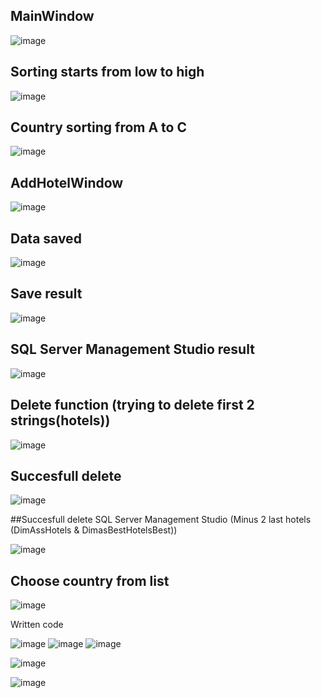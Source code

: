 ## MainWindow

![image](https://user-images.githubusercontent.com/73188898/204733807-9627778a-557d-497f-b8af-19aa78dd5724.png)

## Sorting starts from low to high

![image](https://user-images.githubusercontent.com/73188898/204734098-b3e45f4e-bc22-4ec5-b2b0-3d4244223daf.png)

## Country sorting from A to C

![image](https://user-images.githubusercontent.com/73188898/204734180-3be5abc4-98bd-4df1-826a-71c5e711ad0f.png)

## AddHotelWindow

![image](https://user-images.githubusercontent.com/73188898/204734300-c0fe71b6-93a7-4b05-bcc9-adce2f1fa849.png)

## Data saved

![image](https://user-images.githubusercontent.com/73188898/204734352-ed23ef5f-2f25-4ab6-9928-29b68a703396.png)

## Save result

![image](https://user-images.githubusercontent.com/73188898/204734415-f85a243b-4b94-4e41-986b-25efbbc45e25.png)

## SQL Server Management Studio result

![image](https://user-images.githubusercontent.com/73188898/204734529-85c565f3-6da5-4578-8705-54f87c80608c.png)

## Delete function (trying to delete first 2 strings(hotels))

![image](https://user-images.githubusercontent.com/73188898/204735213-068ed1b0-15f8-49b4-ae0a-dca850e3d8ac.png)

## Succesfull delete

![image](https://user-images.githubusercontent.com/73188898/204735357-ce149b80-4915-4288-b3ac-ce073272c74c.png)

##Succesfull delete SQL Server Management Studio (Minus 2 last hotels (DimAssHotels & DimasBestHotelsBest))

![image](https://user-images.githubusercontent.com/73188898/204735517-740f0e4f-08b9-4212-a0f0-a552a77010a8.png)

## Choose country from list

![image](https://user-images.githubusercontent.com/73188898/204735939-8410d1a5-3455-4d11-9f7f-479e3eee5c02.png)

Written code

![image](https://user-images.githubusercontent.com/73188898/204736053-d59a60a4-cda6-42ad-bea0-2bfca5cff418.png)
![image](https://user-images.githubusercontent.com/73188898/204736279-0f373e85-6427-47b3-aeb5-2ee68a2d9321.png)
![image](https://user-images.githubusercontent.com/73188898/204736349-db04cf63-79ef-4f5c-89c8-12ac6e6af5b0.png)

![image](https://user-images.githubusercontent.com/73188898/206005817-d9ca2242-d14d-4a9c-902c-d277e6379bdd.png)

![image](https://user-images.githubusercontent.com/73188898/206005853-ce216964-4105-4796-9829-fede8f018128.png)




